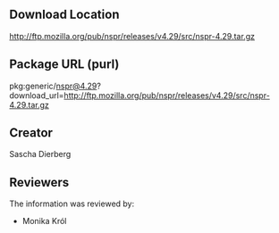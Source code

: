 ## Download Location

http://ftp.mozilla.org/pub/nspr/releases/v4.29/src/nspr-4.29.tar.gz

## Package URL (purl)

pkg:generic/nspr@4.29?download_url=http://ftp.mozilla.org/pub/nspr/releases/v4.29/src/nspr-4.29.tar.gz

## Creator

Sascha Dierberg

## Reviewers

The information was reviewed by:

* Monika Król